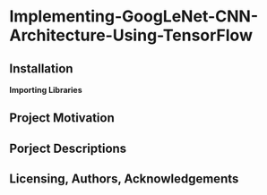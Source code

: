 # Implementing-GoogLeNet-CNN-Architecture-Using-TensorFlow
## Installation
**Importing Libraries**</br>


## Project Motivation

## Porject Descriptions 


## Licensing, Authors, Acknowledgements
